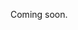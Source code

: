 Coming soon.

<!--
  - Focus on creating a simple event with just the required properties here.
  - Start from a super simple example with calendarType single and an example location and eventtype.
  - Explain further down what the different calendarTypes are, and how to find other existing locations and eventtypes.
  - Explain that you can also supply optional properties (e.g. description, theme, ...). Also link to the "requirements before going live" for an overview of important optional properties.
  - Link to some other guides as next steps (for example "Updating an event", "Publishing an event", ...)
-->
